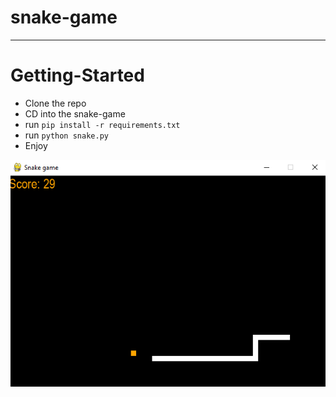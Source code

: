 # snake-game
---
# Getting-Started
- Clone the repo
- CD into the snake-game
- run `pip install -r requirements.txt`
- run `python snake.py`
- Enjoy


<p align = "left">
    <img src="snakegame.PNG" alt="snake game image">
</p>
